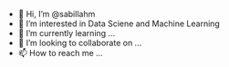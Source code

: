 - 👋 Hi, I’m @sabillahm
- 👀 I’m interested in Data Sciene and Machine Learning
- 🌱 I’m currently learning ...
- 💞️ I’m looking to collaborate on ...
- 📫 How to reach me ...

<!---
sabillahm/sabillahm is a ✨ special ✨ repository because its `README.md` (this file) appears on your GitHub profile.
You can click the Preview link to take a look at your changes.
--->
